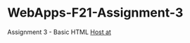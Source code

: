 # WebApps-F21-Assignment-3
Assignment 3 - Basic HTML
[Host at](https://github.com/44-563-WebApps-F21/webapps-f21-assignment-3-SESHASAIP/settings/branches)
